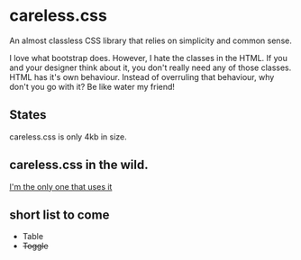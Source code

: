 # careless.css
An almost classless CSS library that relies on simplicity and common sense.

I love what bootstrap does. However, I hate the classes in the HTML.
If you and your designer think about it, you don't really need any of those classes. 
HTML has it's own behaviour. Instead of overruling that behaviour, why don't you go with it?
Be like water my friend! 

## States
careless.css is only 4kb in size.

## careless.css in the wild.
[I'm the only one that uses it](https://magalielinda.me)

## short list to come
- Table
- <s>Toggle</s>